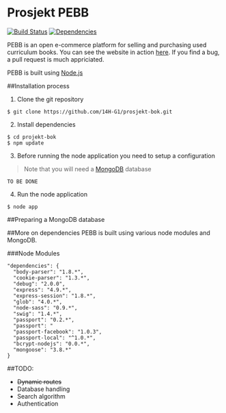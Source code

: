 Prosjekt PEBB
=========
[![Build Status](https://travis-ci.org/14H-G1/prosjekt-bok.svg?branch=master)](https://travis-ci.org/14H-G1/prosjekt-bok)
[![Dependencies](https://david-dm.org/14H-G1/prosjekt-bok.png)](https://david-dm.org/14H-G1/prosjekt-bok)

PEBB is an open e-commerce platform for selling and purchasing used curriculum books. You can see the website in action [here](http://pebb.no). If you find a bug, a pull request is much appriciated.

PEBB is built using [Node.js](http://nodejs.org)

##Installation process
1) Clone the git repository
```
$ git clone https://github.com/14H-G1/prosjekt-bok.git
```
2) Install dependencies
```
$ cd projekt-bok
$ npm update
```

3) Before running the node application you need to setup a configuration
> Note that you will need a [MongoDB](https://www.mongodb.org/) database
```
TO BE DONE
```

4) Run the node application
```
$ node app
```

##Preparing a MongoDB database


##More on dependencies
PEBB is built using various node modules and MongoDB.

###Node Modules
```
"dependencies": {
  "body-parser": "1.8.*",
  "cookie-parser": "1.3.*",
  "debug": "2.0.0",
  "express": "4.9.*",
  "express-session": "1.8.*",
  "glob": "4.0.*",
  "node-sass": "0.9.*",
  "swig": "1.4.*",
  "passport": "0.2.*",
  "passport": "
  "passport-facebook": "1.0.3",
  "passport-local": "^1.0.*",
  "bcrypt-nodejs": "0.0.*",
  "mongoose": "3.8.*"
}
```

##TODO:
- ~~Dynamic routes~~
- Database handling
- Search algorithm
- Authentication
